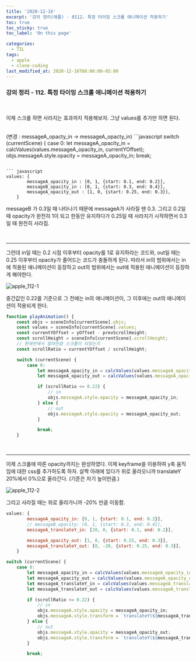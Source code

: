 ```yaml
---
title: '2020-12-16'
excerpt: '강의 정리(애플) - 0112. 특정 타이밍 스크롤 애니메이션 적용하기'
toc: true
toc_sticky: true
toc_label: 'On this page'

categories:
  - TIL
tags:
  - apple
  - clone-coding
last_modified_at: 2020-12-16T08:06:00-05:00
---
```


### 강의 정리 - 112. 특정 타이밍 스크롤 애니메이션 적용하기

<br />

이제 스크롤 하면 사라지는 효과까지 적용해보자. 그냥 values를 추가만 하면 된다.

<br />
(변경 : messageA_opacty_in -> messageA_opacty_in)
```javascript
switch (currentScene) {
    case 0:
        let messageA_opacity_in = calcValues(values.messageA_opacity_in, currentYOffset);
        objs.messageA.style.opacity = messageA_opacity_in;
        break;

````

``` javascript
values: {
        messageA_opacity_in : [0, 1, {start: 0.1, end: 0.2}],
        messageB_opacity_in : [0, 1, {start: 0.3, end: 0.4}],
        messageA_opacity_out : [1, 0, {start: 0.25, end: 0.3}],
    }
````

messageB 가 0.3일 때 나타나기 때문에 messageA가 사라질 땐 0.3.
그리고 0.2일 때 opacity가 완전히 1이 되고 한동안 유지하다가 0.25일 때 사라지기 시작하면서 0.3일 때 완전히 사라짐.

<br />

---

그런데 in일 때는 0.2 시점 이후부터 opacity를 1로 유지하라는 코드와, out일 때는 0.25 이후부터 opacity가 줄어드는 코드가 충돌하게 된다.
따라서 in의 범위에서는 in에 적용된 애니메이션이 등장하고 out의 범위에서는 out에 적용된 애니메이션이 등장하게 해야한다.

![apple_112-1](https://user-images.githubusercontent.com/75867748/102371535-9e4e2b00-4001-11eb-974a-8a32e9356d5c.png)

중간값인 0.22를 기준으로 그 전에는 in의 애니메이션이, 그 이후에는 out의 애니메이션이 적용되게 한다.

```javascript
function playAnimation() {
    const objs = sceneInfo[currentScene].objs;
    const values = sceneInfo[currentScene].values;
    const currentYOffset = yOffset - prevScrollHeight;
    const scrollHeight = sceneInfo[currentScene].scrollHeight;
    // 현재씬에서 얼마만큼 스크롤이 되었는지
    const scrollRatio = currentYOffset / scrollHeight;

    switch (currentScene) {
        case 0:
            let messageA_opacity_in = calcValues(values.messageA_opacity_in, currentYOffset);
            let messageA_opacity_out = calcValues(values.messageA_opacity_out, currentYOffset);

            if (scrollRatio <= 0.22) {
                // in
                objs.messageA.style.opacity = messageA_opacity_in;
            } else {
                // out
                objs.messageA.style.opacity = messageA_opacity_out;
            }

            break;
    }
```

<br />

---

이제 스크롤에 따른 opacity까지는 완성하였다. 이제 keyframe을 이용하여 y축 움직임에 대한 css를 추가하도록 하자.
살짝 아래에 있다가 위로 올라오니까 translateY 20%에서 0%으로 올라간다.
(기준은 자기 높이만큼.)

![apple_112-2](https://user-images.githubusercontent.com/75867748/102371540-9ee6c180-4001-11eb-892d-967499749d81.png)

그리고 사라질 때는 위로 올라가니까 -20% 만큼 이동함.

```javascript
values: {
        messageA_opacity_in: [0, 1, {start: 0.1, end: 0.2}],
        // messageB_opacity: [0, 1, {start: 0.3, end: 0.4}],
        messageA_translateY_in: [20, 0, {start: 0.1, end: 0.2}],

        messageA_opacity_out: [1, 0, {start: 0.25, end: 0.3}],
        messageA_translateY_out: [0, -20, {start: 0.25, end: 0.3}],
    }
```

```javascript
switch (currentScene) {
    case 0:
        let messageA_opacity_in = calcValues(values.messageA_opacity_in, currentYOffset);
        let messageA_opacity_out = calcValues(values.messageA_opacity_out, currentYOffset);
        let messageA_translateY_in = calcValues(values.messageA_translateY_in, currentYOffset);
        let messageA_translateY_out = calcValues(values.messageA_translateY_out, currentYOffset);

        if (scrollRatio <= 0.22) {
            // in
            objs.messageA.style.opacity = messageA_opacity_in;
            objs.messageA.style.transform = `translateY(${messageA_translateY_in}%)`;
        } else {
            // out
            objs.messageA.style.opacity = messageA_opacity_out;
            objs.messageA.style.transform = `translateY(${messageA_translateY_out}%)`;
        }

        break;
```
